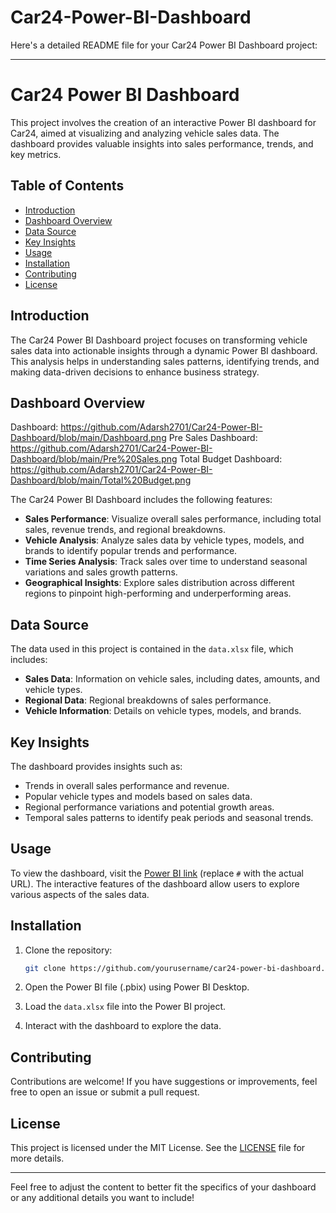 # Car24-Power-BI-Dashboard

Here's a detailed README file for your Car24 Power BI Dashboard project:

---

# Car24 Power BI Dashboard

This project involves the creation of an interactive Power BI dashboard for Car24, aimed at visualizing and analyzing vehicle sales data. The dashboard provides valuable insights into sales performance, trends, and key metrics.

## Table of Contents

- [Introduction](#introduction)
- [Dashboard Overview](#dashboard-overview)
- [Data Source](#data-source)
- [Key Insights](#key-insights)
- [Usage](#usage)
- [Installation](#installation)
- [Contributing](#contributing)
- [License](#license)

## Introduction

The Car24 Power BI Dashboard project focuses on transforming vehicle sales data into actionable insights through a dynamic Power BI dashboard. This analysis helps in understanding sales patterns, identifying trends, and making data-driven decisions to enhance business strategy.

## Dashboard Overview
Dashboard: https://github.com/Adarsh2701/Car24-Power-BI-Dashboard/blob/main/Dashboard.png
Pre Sales Dashboard: https://github.com/Adarsh2701/Car24-Power-BI-Dashboard/blob/main/Pre%20Sales.png
Total Budget Dashboard: https://github.com/Adarsh2701/Car24-Power-BI-Dashboard/blob/main/Total%20Budget.png

The Car24 Power BI Dashboard includes the following features:

- **Sales Performance**: Visualize overall sales performance, including total sales, revenue trends, and regional breakdowns.
- **Vehicle Analysis**: Analyze sales data by vehicle types, models, and brands to identify popular trends and performance.
- **Time Series Analysis**: Track sales over time to understand seasonal variations and sales growth patterns.
- **Geographical Insights**: Explore sales distribution across different regions to pinpoint high-performing and underperforming areas.

## Data Source

The data used in this project is contained in the `data.xlsx` file, which includes:

- **Sales Data**: Information on vehicle sales, including dates, amounts, and vehicle types.
- **Regional Data**: Regional breakdowns of sales performance.
- **Vehicle Information**: Details on vehicle types, models, and brands.

## Key Insights

The dashboard provides insights such as:

- Trends in overall sales performance and revenue.
- Popular vehicle types and models based on sales data.
- Regional performance variations and potential growth areas.
- Temporal sales patterns to identify peak periods and seasonal trends.

## Usage

To view the dashboard, visit the [Power BI link](#) (replace `#` with the actual URL). The interactive features of the dashboard allow users to explore various aspects of the sales data.

## Installation

1. Clone the repository:

   ```bash
   git clone https://github.com/yourusername/car24-power-bi-dashboard.git
   ```

2. Open the Power BI file (.pbix) using Power BI Desktop.

3. Load the `data.xlsx` file into the Power BI project.

4. Interact with the dashboard to explore the data.

## Contributing

Contributions are welcome! If you have suggestions or improvements, feel free to open an issue or submit a pull request.

## License

This project is licensed under the MIT License. See the [LICENSE](LICENSE) file for more details.

---

Feel free to adjust the content to better fit the specifics of your dashboard or any additional details you want to include!
